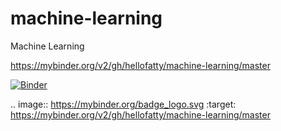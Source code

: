 # machine-learning
Machine Learning

https://mybinder.org/v2/gh/hellofatty/machine-learning/master

[![Binder](https://mybinder.org/badge_logo.svg)](https://mybinder.org/v2/gh/hellofatty/machine-learning/master)

.. image:: https://mybinder.org/badge_logo.svg
 :target: https://mybinder.org/v2/gh/hellofatty/machine-learning/master
